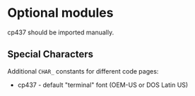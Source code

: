 Optional modules
================

cp437 should be imported manually.

Special Characters
------------------
Additional `CHAR_` constants for different code pages:
* cp437 - default "terminal" font (OEM-US or DOS Latin US)

